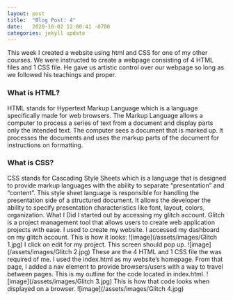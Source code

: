 ```yaml
---
layout: post
title:  "Blog Post: 4"
date:   2020-10-02 12:00:41 -0700
categories: jekyll update
---
```


This week I created a website using html and CSS for one of my other courses. We were instructed to create a webpage consisting of 4 HTML files and 1 CSS file. He gave us artistic control over our webpage so long as we followed his teachings and proper. 
### What is HTML?
HTML stands for Hypertext Markup Language which is a language specifically made for web browsers. The Markup Language allows a computer to process a series of text from a document and display parts only the intended text. The computer sees a document that is marked up. It processes the documents and uses the markup parts of the document for instructions on formatting. 
### What is CSS?
CSS stands for Cascading Style Sheets which is a language that is designed to provide markup languages with the ability to separate “presentation” and “content”. This style sheet language is responsible for handling the presentation side of a structured document. It allows the developer the ability to specify presentation characteristics like font, layout, colors, organization. 
What I Did
I started out by accessing my glitch account. Glitch is a project management tool that allows users to create web application projects with ease. I used to create my website. 
I accessed my dashboard on my glitch account. This is how it looks:
![image](/assets/images/Glitch 1.jpg)
I click on edit for my project. This screen should pop up.
![image](/assets/images/Glitch 2.jpg)
These are the 4 HTML and 1 CSS file the was required of me. I used the index.html as my website’s homepage. From that page, I added a nav element to provide browsers/users with a way to travel between pages. 
This is my outline for the code located in index.html.
![image](/assets/images/Glitch 3.jpg)
This is how that code looks when displayed on a browser.
![image](/assets/images/Glitch 4.jpg)
